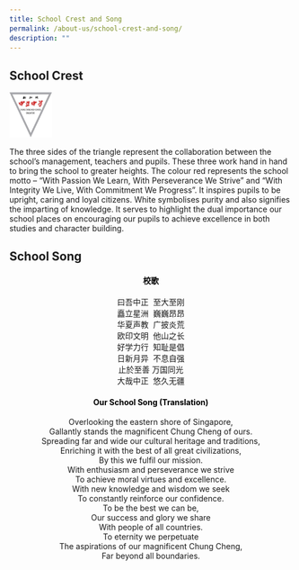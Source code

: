 ```yaml
---
title: School Crest and Song
permalink: /about-us/school-crest-and-song/
description: ""
---
```

School Crest
------------


<style>  
img {  
  display: block;  
  margin-left: auto;  
  margin-right: auto;  
}  
</style>  
<body><img src="/images/school_logo.png" alt="School Logo" style="width:15%;">  
  
</body>

The three sides of the triangle represent the collaboration between the school’s management, teachers and pupils. These three work hand in hand to bring the school to greater heights. The colour red represents the school motto – “With Passion We Learn, With Perseverance We Strive” and “With Integrity We Live, With Commitment We Progress”. It inspires pupils to be upright, caring and loyal citizens. White symbolises purity and also signifies the imparting of knowledge. It serves to highlight the dual importance our school places on encouraging our pupils to achieve excellence in both studies and character building.

School Song
-----------

<h4 style="color:black" align="center">校歌</h4>

<p style="text-align:center;">曰吾中正 &nbsp;至大至刚<br>矗立星洲&nbsp; 巍巍昂昂<br>华夏声教&nbsp; 广披炎荒<br>欧印文明&nbsp; 他山之长<br>好学力行&nbsp; 知耻是倡<br>日新月异&nbsp; 不息自强<br>止於至善&nbsp;万国同光<br>大哉中正&nbsp; 悠久无疆<br></p>

<h4 style="color:black" align="center">Our School Song (Translation)</h4>

<p style="text-align:center;">Overlooking the eastern shore of Singapore,<br>Gallantly stands the magnificent Chung Cheng of ours.<br>Spreading far and wide our cultural heritage and traditions, <br>Enriching it with the best of all great civilizations, <br>By this we fulfil our mission.<br>With enthusiasm and perseverance we strive<br>To achieve moral virtues and excellence.<br>With new knowledge and wisdom we seek<br>To constantly reinforce our confidence.<br>To be the best we can be,<br>Our success and glory we share<br>With people of all countries.<br>To eternity we perpetuate<br>The aspirations of our magnificent Chung Cheng,<br>Far beyond all boundaries.</p>
